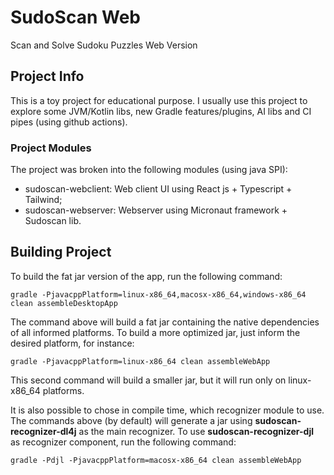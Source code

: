 # SudoScan Web

Scan and Solve Sudoku Puzzles Web Version

## Project Info

This is a toy project for educational purpose.
I usually use this project to explore some JVM/Kotlin libs, new Gradle features/plugins,
AI libs and CI pipes (using github actions).

### Project Modules

The project was broken into the following modules (using java SPI):

* sudoscan-webclient: Web client UI using React js + Typescript + Tailwind;
* sudoscan-webserver: Webserver using Micronaut framework + Sudoscan lib.

## Building Project

To build the fat jar version of the app, run the following command:

`gradle -PjavacppPlatform=linux-x86_64,macosx-x86_64,windows-x86_64 clean assembleDesktopApp`

The command above will build a fat jar containing the native dependencies of all informed platforms. 
To build a more optimized jar, just inform the desired platform, for instance: 

`gradle -PjavacppPlatform=linux-x86_64 clean assembleWebApp`

This second command will build a smaller jar, but it will run only on linux-x86_64 platforms.

It is also possible to chose in compile time, which recognizer module to use. The commands above (by default) will 
generate a jar using **sudoscan-recognizer-dl4j** as the main recognizer. To use **sudoscan-recognizer-djl** as 
recognizer component, run the following command:

`gradle -Pdjl -PjavacppPlatform=macosx-x86_64 clean assembleWebApp`
